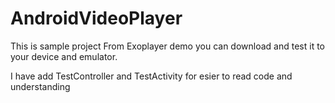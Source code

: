 # AndroidVideoPlayer
This is sample project From Exoplayer demo
you can download and test it to your device and emulator.

I have add TestController and TestActivity for esier to read code and understanding
